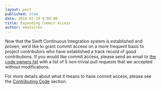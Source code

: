 ```yaml
---
layout: post
published: true
date: 2016-02-29 8:00:00
title: Expanding Commit Access
author: ematejska
---
```


Now that the Swift Continuous Integration system is established and proven, we’d like to grant commit access on a more frequent basis to project contributors who have established a track record of good contributions.  If you would like commit access, please send an email to [the code owners list](mailto:code-owners@swift.org) with a list of 5 non-trivial pull requests that we accepted without modifications.

For more details about what it means to have commit access, please see the [Contributing Code](https://swift.org/contributing/#contributing-code) section.